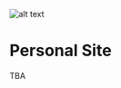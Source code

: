 ![alt text](https://travis-ci.org/isaiah-solo/personal-site.svg?branch=master)

# Personal Site

TBA
